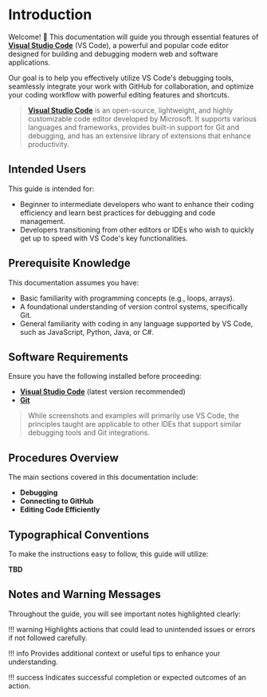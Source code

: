 # Introduction

Welcome! 👋 This documentation will guide you through essential features of [**Visual Studio Code**](https://code.visualstudio.com/) (VS Code), a powerful and popular code editor designed for building and debugging modern web and software applications.

Our goal is to help you effectively utilize VS Code's debugging tools, seamlessly integrate your work with GitHub for collaboration, and optimize your coding workflow with powerful editing features and shortcuts.

> [**Visual Studio Code**](https://code.visualstudio.com/) is an open-source, lightweight, and highly customizable code editor developed by Microsoft. It supports various languages and frameworks, provides built-in support for Git and debugging, and has an extensive library of extensions that enhance productivity.

## Intended Users

This guide is intended for:

- Beginner to intermediate developers who want to enhance their coding efficiency and learn best practices for debugging and code management.
- Developers transitioning from other editors or IDEs who wish to quickly get up to speed with VS Code's key functionalities.

## Prerequisite Knowledge

This documentation assumes you have:

- Basic familiarity with programming concepts (e.g., loops, arrays).
- A foundational understanding of version control systems, specifically Git.
- General familiarity with coding in any language supported by VS Code, such as JavaScript, Python, Java, or C#.

## Software Requirements

Ensure you have the following installed before proceeding:

- [**Visual Studio Code**](https://code.visualstudio.com/download) (latest version recommended)
- [**Git**](https://git-scm.com/downloads)

> While screenshots and examples will primarily use VS Code, the principles taught are applicable to other IDEs that support similar debugging tools and Git integrations.

## Procedures Overview

The main sections covered in this documentation include:

- **Debugging**
- **Connecting to GitHub**
- **Editing Code Efficiently**

## Typographical Conventions

To make the instructions easy to follow, this guide will utilize:

**TBD**

## Notes and Warning Messages

Throughout the guide, you will see important notes highlighted clearly:

!!! warning
    Highlights actions that could lead to unintended issues or errors if not followed carefully.

!!! info
    Provides additional context or useful tips to enhance your understanding.

!!! success
    Indicates successful completion or expected outcomes of an action.


